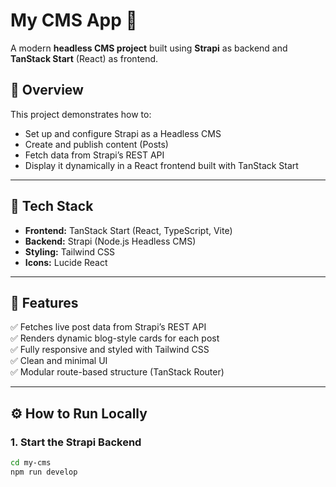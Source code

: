 # My CMS App 📰

A modern **headless CMS project** built using **Strapi** as backend and **TanStack Start** (React) as frontend.

## 🚀 Overview
This project demonstrates how to:
- Set up and configure Strapi as a Headless CMS
- Create and publish content (Posts)
- Fetch data from Strapi’s REST API
- Display it dynamically in a React frontend built with TanStack Start

---

## 🧠 Tech Stack
- **Frontend:** TanStack Start (React, TypeScript, Vite)
- **Backend:** Strapi (Node.js Headless CMS)
- **Styling:** Tailwind CSS
- **Icons:** Lucide React

---

## 🧩 Features
✅ Fetches live post data from Strapi’s REST API  
✅ Renders dynamic blog-style cards for each post  
✅ Fully responsive and styled with Tailwind CSS  
✅ Clean and minimal UI  
✅ Modular route-based structure (TanStack Router)

---

## ⚙️ How to Run Locally

### 1. Start the Strapi Backend
```bash
cd my-cms
npm run develop
